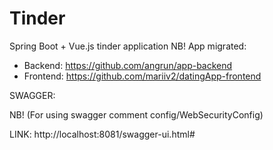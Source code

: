 # Tinder
Spring Boot + Vue.js tinder application
NB! App migrated:

* Backend: https://github.com/angrun/app-backend
* Frontend: https://github.com/mariiv2/datingApp-frontend


SWAGGER: 

NB! (For using swagger comment config/WebSecurityConfig)

LINK: http://localhost:8081/swagger-ui.html#
